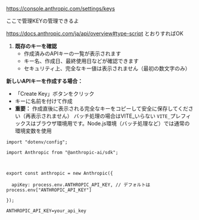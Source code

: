 
https://console.anthropic.com/settings/keys

ここで管理KEYの管理できるよ

https://docs.anthropic.com/ja/api/overview#type-script
とおりすればOK

1. **既存のキーを確認**
    - 作成済みのAPIキーの一覧が表示されます
    - キー名、作成日、最終使用日などが確認できます
    - セキュリティ上、完全なキー値は表示されません（最初の数文字のみ）

**新しいAPIキーを作成する場合：**

- 「Create Key」ボタンをクリック
- キーに名前を付けて作成
- **重要：** 作成直後に表示される完全なキーをコピーして安全に保存してください（再表示されません）
バッチ処理の場合はVITE_いらない
`VITE_`プレフィックスはブラウザ環境用です。Node.js環境（バッチ処理など）では通常の環境変数を使用

```
import "dotenv/config";

import Anthropic from "@anthropic-ai/sdk";

  

export const anthropic = new Anthropic({

  apiKey: process.env.ANTHROPIC_API_KEY, // デフォルトはprocess.env["ANTHROPIC_API_KEY"]

});
```

```
ANTHROPIC_API_KEY=your_api_key
```